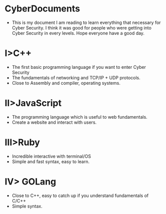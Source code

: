 # CyberDocuments
- This is my document I am reading to learn everything that necessary for Cyber Security. I think it was good for people who were getting into Cyber Security in every levels. Hope everyone have a good day.

# I>C++
- The first basic programming language if you want to enter Cyber Security
- The fundamentals of networking and TCP/IP + UDP protocols.
- Close to Assembly and compiler, operating systems. 

# II>JavaScript
- The programming language which is useful to web fundamentals.
- Create a website and interact with users.

# III>Ruby 
- Incredible interactive with terminal/OS
- Simple and fast syntax, easy to learn.

# IV> GOLang 
- Close to C++, easy to catch up if you understand fundamentals of C/C++
- Simple syntax. 



  

